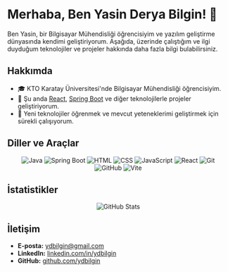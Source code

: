 # Merhaba, Ben Yasin Derya Bilgin! 👋

Ben Yasin, bir Bilgisayar Mühendisliği öğrencisiyim ve yazılım geliştirme dünyasında kendimi geliştiriyorum. Aşağıda, üzerinde çalıştığım ve ilgi duyduğum teknolojiler ve projeler hakkında daha fazla bilgi bulabilirsiniz.

## Hakkımda

- 🎓 KTO Karatay Üniversitesi'nde Bilgisayar Mühendisliği öğrencisiyim.
- 🔭 Şu anda [React](https://reactjs.org/), [Spring Boot](https://spring.io/projects/spring-boot) ve diğer teknolojilerle projeler geliştiriyorum.
- 🌱 Yeni teknolojiler öğrenmek ve mevcut yeteneklerimi geliştirmek için sürekli çalışıyorum.

## Diller ve Araçlar

<p align="center">
  <img src="https://img.shields.io/badge/Java-ED8B00?style=for-the-badge&logo=java&logoColor=white" alt="Java"/>
  <img src="https://img.shields.io/badge/Spring%20Boot-6DB33F?style=for-the-badge&logo=spring-boot&logoColor=white" alt="Spring Boot"/>
  <img src="https://img.shields.io/badge/HTML5-E34F26?style=for-the-badge&logo=html5&logoColor=white" alt="HTML"/>
  <img src="https://img.shields.io/badge/CSS3-1572B6?style=for-the-badge&logo=css3&logoColor=white" alt="CSS"/>
  <img src="https://img.shields.io/badge/JavaScript-F7DF1E?style=for-the-badge&logo=javascript&logoColor=black" alt="JavaScript"/>
  <img src="https://img.shields.io/badge/React-20232A?style=for-the-badge&logo=react&logoColor=61DAFB" alt="React"/>
  <img src="https://img.shields.io/badge/Git-F05032?style=for-the-badge&logo=git&logoColor=white" alt="Git"/>
  <img src="https://img.shields.io/badge/GitHub-181717?style=for-the-badge&logo=github&logoColor=white" alt="GitHub"/>
  <img src="https://img.shields.io/badge/Vite-646CFF?style=for-the-badge&logo=vite&logoColor=white" alt="Vite"/>
</p>

## İstatistikler

<p align="center">
  <img src="https://github-readme-stats.vercel.app/api?username=ydbilgin&show_icons=true&theme=radical" alt="GitHub Stats"/>
</p>


## İletişim

- **E-posta:** [ydbilgin@gmail.com](mailto:ydbilgin@gmail.com)
- **LinkedIn:** [linkedin.com/in/ydbilgin](https://www.linkedin.com/in/ydbilgin/)
- **GitHub:** [github.com/ydbilgin](https://github.com/ydbilgin)


